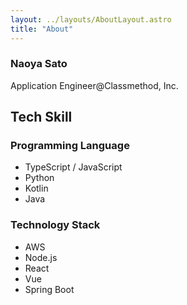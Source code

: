 ```yaml
---
layout: ../layouts/AboutLayout.astro
title: "About"
---
```


### Naoya Sato

Application Engineer@Classmethod, Inc.

## Tech Skill

### Programming Language

- TypeScript / JavaScript
- Python
- Kotlin
- Java

### Technology Stack

- AWS
- Node.js
- React
- Vue
- Spring Boot

